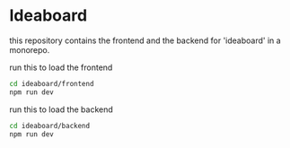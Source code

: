 # Ideaboard

this repository contains the frontend and the backend for 'ideaboard' in a monorepo.

run this to load the frontend
```bash
cd ideaboard/frontend
npm run dev
```

run this to load the backend
```bash
cd ideaboard/backend
npm run dev
```
